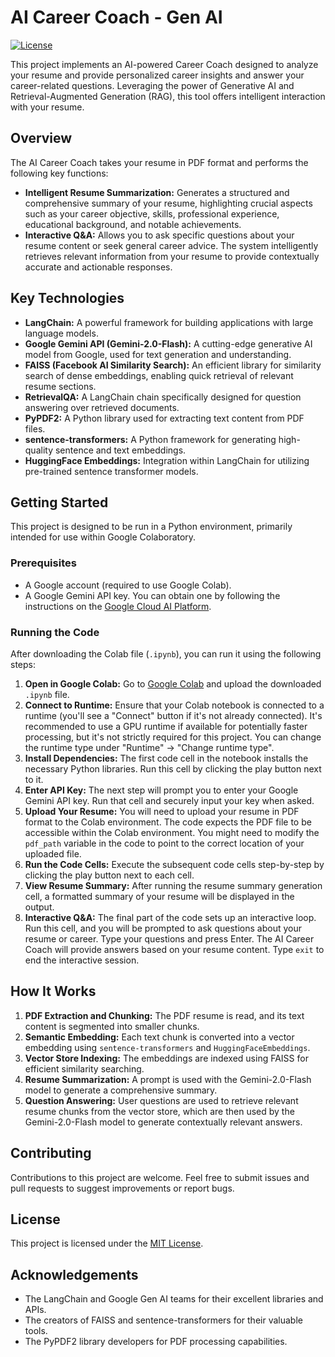 # AI Career Coach - Gen AI

[![License](https://img.shields.io/badge/License-MIT-yellow.svg)](https://opensource.org/licenses/MIT)

This project implements an AI-powered Career Coach designed to analyze your resume and provide personalized career insights and answer your career-related questions. Leveraging the power of Generative AI and Retrieval-Augmented Generation (RAG), this tool offers intelligent interaction with your resume.

## Overview

The AI Career Coach takes your resume in PDF format and performs the following key functions:

-   **Intelligent Resume Summarization:** Generates a structured and comprehensive summary of your resume, highlighting crucial aspects such as your career objective, skills, professional experience, educational background, and notable achievements.
-   **Interactive Q\&A:** Allows you to ask specific questions about your resume content or seek general career advice. The system intelligently retrieves relevant information from your resume to provide contextually accurate and actionable responses.

## Key Technologies

-   **LangChain:** A powerful framework for building applications with large language models.
-   **Google Gemini API (Gemini-2.0-Flash):** A cutting-edge generative AI model from Google, used for text generation and understanding.
-   **FAISS (Facebook AI Similarity Search):** An efficient library for similarity search of dense embeddings, enabling quick retrieval of relevant resume sections.
-   **RetrievalQA:** A LangChain chain specifically designed for question answering over retrieved documents.
-   **PyPDF2:** A Python library used for extracting text content from PDF files.
-   **sentence-transformers:** A Python framework for generating high-quality sentence and text embeddings.
-   **HuggingFace Embeddings:** Integration within LangChain for utilizing pre-trained sentence transformer models.

## Getting Started

This project is designed to be run in a Python environment, primarily intended for use within Google Colaboratory.

### Prerequisites

-   A Google account (required to use Google Colab).
-   A Google Gemini API key. You can obtain one by following the instructions on the [Google Cloud AI Platform](https://cloud.google.com/vertex-ai/docs/generative-ai/learn/model-index).

### Running the Code

After downloading the Colab file (`.ipynb`), you can run it using the following steps:

1.  **Open in Google Colab:** Go to [Google Colab](https://colab.research.google.com/) and upload the downloaded `.ipynb` file.
2.  **Connect to Runtime:** Ensure that your Colab notebook is connected to a runtime (you'll see a "Connect" button if it's not already connected). It's recommended to use a GPU runtime if available for potentially faster processing, but it's not strictly required for this project. You can change the runtime type under "Runtime" -> "Change runtime type".
3.  **Install Dependencies:** The first code cell in the notebook installs the necessary Python libraries. Run this cell by clicking the play button next to it.
4.  **Enter API Key:** The next step will prompt you to enter your Google Gemini API key. Run that cell and securely input your key when asked.
5.  **Upload Your Resume:** You will need to upload your resume in PDF format to the Colab environment. The code expects the PDF file to be accessible within the Colab environment. You might need to modify the `pdf_path` variable in the code to point to the correct location of your uploaded file.
6.  **Run the Code Cells:** Execute the subsequent code cells step-by-step by clicking the play button next to each cell.
7.  **View Resume Summary:** After running the resume summary generation cell, a formatted summary of your resume will be displayed in the output.
8.  **Interactive Q\&A:** The final part of the code sets up an interactive loop. Run this cell, and you will be prompted to ask questions about your resume or career. Type your questions and press Enter. The AI Career Coach will provide answers based on your resume content. Type `exit` to end the interactive session.

## How It Works

1.  **PDF Extraction and Chunking:** The PDF resume is read, and its text content is segmented into smaller chunks.
2.  **Semantic Embedding:** Each text chunk is converted into a vector embedding using `sentence-transformers` and `HuggingFaceEmbeddings`.
3.  **Vector Store Indexing:** The embeddings are indexed using FAISS for efficient similarity searching.
4.  **Resume Summarization:** A prompt is used with the Gemini-2.0-Flash model to generate a comprehensive summary.
5.  **Question Answering:** User questions are used to retrieve relevant resume chunks from the vector store, which are then used by the Gemini-2.0-Flash model to generate contextually relevant answers.

## Contributing

Contributions to this project are welcome. Feel free to submit issues and pull requests to suggest improvements or report bugs.

## License

This project is licensed under the [MIT License](https://opensource.org/licenses/MIT).

## Acknowledgements

-   The LangChain and Google Gen AI teams for their excellent libraries and APIs.
-   The creators of FAISS and sentence-transformers for their valuable tools.
-   The PyPDF2 library developers for PDF processing capabilities.
